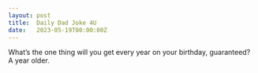```yaml
---
layout: post
title:  Daily Dad Joke 4U
date:   2023-05-19T00:00:00Z
---
```

What’s the one thing will you get every year on your birthday, guaranteed? A year older.

